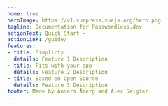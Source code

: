 ```yaml
---
home: true
heroImage: https://v1.vuepress.vuejs.org/hero.png
tagline: Documentation for Passwordless.dev
actionText: Quick Start →
actionLink: /guide/
features:
- title: Simplicty
  details: Feature 1 Description
- title: Fits with your app
  details: Feature 2 Description
- title: Based on Open Source
  details: Feature 3 Description
footer: Made by Anders Åberg and Alex Seigler
---
```

